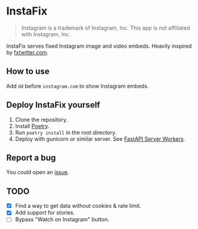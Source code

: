 # InstaFix

> Instagram is a trademark of Instagram, Inc. This app is not affiliated with Instagram, Inc.

InstaFix serves fixed Instagram image and video embeds. Heavily inspired by [fxtwitter.com](https://github.com/robinuniverse/TwitFix).

## How to use

Add `dd` before `instagram.com` to show Instagram embeds.

## Deploy InstaFix yourself

1. Clone the repository.
2. Install [Poetry](https://python-poetry.org/docs/).
3. Run `poetry install` in the root directory.
4. Deploy with gunicorn or similar server. See [FastAPI Server Workers](https://fastapi.tiangolo.com/deployment/server-workers/).

## Report a bug

You could open an [issue](https://github.com/Wikidepia/InstaFix/issues).

## TODO

- [x] Find a way to get data without cookies & rate limit.
- [x] Add support for stories.
- [ ] Bypass "Watch on Instagram" button.
